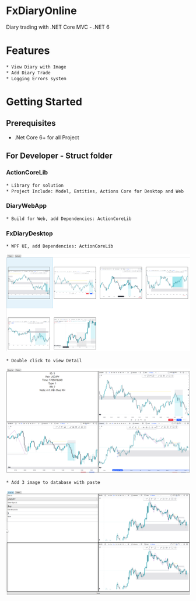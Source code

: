 # FxDiaryOnline
Diary trading with .NET Core MVC - .NET 6
# Features
    * View Diary with Image
    * Add Diary Trade
    * Logging Errors system
# Getting Started
## Prerequisites
 * .Net Core 6+ for all Project

## For Developer - Struct folder
 ### ActionCoreLib 
    * Library for solution
    * Project Include: Model, Entities, Actions Core for Desktop and Web

 ### DiaryWebApp 
    * Build for Web, add Dependencies: ActionCoreLib

 ### FxDiaryDesktop
    * WPF UI, add Dependencies: ActionCoreLib


<img src="https://github.com/anhdxd/FxDiary/blob/main/FxDiaryDesktop/Images/Capture.PNG" width="960" alt="main" /> 

    * Double click to view Detail
<img src="https://github.com/anhdxd/FxDiary/blob/main/FxDiaryDesktop/Images/Capture-detail.PNG" width="960" alt="detail" /> 

    * Add 3 image to database with paste
<img src="https://github.com/anhdxd/FxDiary/blob/main/FxDiaryDesktop/Images/Capture-add.PNG" width="960" alt="add" /> 



